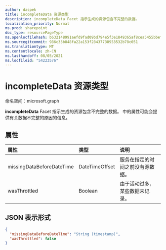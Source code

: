 ```yaml
---
author: daspek
title: incompleteData 资源类型
description: incompleteData Facet 指示生成的资源包含不完整的数据。
localization_priority: Normal
ms.prod: sharepoint
doc_type: resourcePageType
ms.openlocfilehash: b632148991aefd9fad09bd794e5f3e1849365af8cea5455bbef0ba628b60f221
ms.sourcegitcommit: 986c33b848fa22a153f28437738953532b78c051
ms.translationtype: MT
ms.contentlocale: zh-CN
ms.lasthandoff: 08/05/2021
ms.locfileid: "54223576"
---
```

# <a name="incompletedata-resource-type"></a>incompleteData 资源类型

命名空间：microsoft.graph

**incompleteData** Facet 指示生成的资源包含不完整的数据。
中的属性可能会提供有关数据不完整的原因的信息。

## <a name="properties"></a>属性

| 属性                  | 类型           | 说明
|:--------------------------|:---------------|:--------------------------------
| missingDataBeforeDateTime | DateTimeOffset | 服务在指定的时间之前没有源数据。
| wasThrottled              | Boolean        | 由于活动过多，某些数据未记录。

## <a name="json-representation"></a>JSON 表示形式

<!-- { "blockType": "resource", "@type": "microsoft.graph.incompleteData" } -->

```json
{
  "missingDataBeforeDateTime": "String (timestamp)",
  "wasThrottled": false
}
```

<!--
{
  "type": "#page.annotation",
  "section": "documentation",
  "tocPath": "Facets/incompleteData",
  "suppressions": []
}
-->

